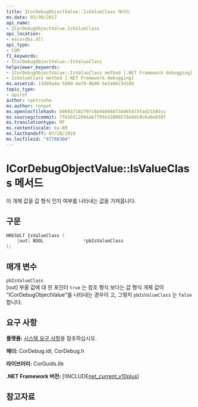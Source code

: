 ```yaml
---
title: ICorDebugObjectValue::IsValueClass 메서드
ms.date: 03/30/2017
api_name:
- ICorDebugObjectValue.IsValueClass
api_location:
- mscordbi.dll
api_type:
- COM
f1_keywords:
- ICorDebugObjectValue::IsValueClass
helpviewer_keywords:
- ICorDebugObjectValue::IsValueClass method [.NET Framework debugging]
- IsValueClass method [.NET Framework debugging]
ms.assetid: 13d89a4a-5d9d-4a79-9600-5e2a98c3d166
topic_type:
- apiref
author: rpetrusha
ms.author: ronpet
ms.openlocfilehash: b08937182797c8e94048d734d65473fad21b85cc
ms.sourcegitcommit: 7f616512044ab7795e32806578e8dc0c6a0e038f
ms.translationtype: MT
ms.contentlocale: ko-KR
ms.lasthandoff: 07/10/2019
ms.locfileid: "67766304"
---
```

# <a name="icordebugobjectvalueisvalueclass-method"></a>ICorDebugObjectValue::IsValueClass 메서드
이 개체 값을 값 형식 인지 여부를 나타내는 값을 가져옵니다.  
  
## <a name="syntax"></a>구문  
  
```cpp  
HRESULT IsValueClass (  
    [out] BOOL               *pbIsValueClass  
);  
```  
  
## <a name="parameters"></a>매개 변수  
 `pbIsValueClass`  
 [out] 부울 값에 대 한 포인터 `true` 는 참조 형식 보다는 값 형식 개체 값이 "ICorDebugObjectValue"를 나타내는 경우이 고, 그렇지 `pbIsValueClass` 는 `false`합니다.  
  
## <a name="requirements"></a>요구 사항  
 **플랫폼:** [시스템 요구 사항](../../../../docs/framework/get-started/system-requirements.md)을 참조하십시오.  
  
 **헤더:** CorDebug.idl, CorDebug.h  
  
 **라이브러리:** CorGuids.lib  
  
 **.NET Framework 버전:** [!INCLUDE[net_current_v10plus](../../../../includes/net-current-v10plus-md.md)]  
  
## <a name="see-also"></a>참고자료
